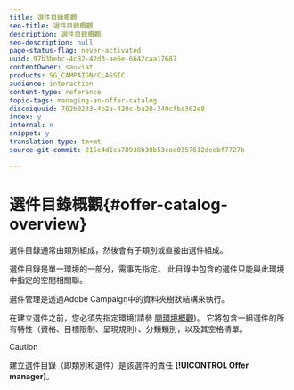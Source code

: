 ```yaml
---
title: 選件目錄概觀
seo-title: 選件目錄概觀
description: 選件目錄概觀
seo-description: null
page-status-flag: never-activated
uuid: 97b3bebc-4c82-42d3-ae6e-6642caa17687
contentOwner: sauviat
products: SG_CAMPAIGN/CLASSIC
audience: interaction
content-type: reference
topic-tags: managing-an-offer-catalog
discoiquuid: 762b0233-4b2a-420c-ba28-240cfba362e8
index: y
internal: n
snippet: y
translation-type: tm+mt
source-git-commit: 215e4d1ca78938b38b53cae0357612deebf7727b

---
```



# 選件目錄概觀{#offer-catalog-overview}

選件目錄通常由類別組成，然後會有子類別或直接由選件組成。

選件目錄是單一環境的一部分，需事先指定。 此目錄中包含的選件只能與此環境中指定的空間相關聯。

選件管理是透過Adobe Campaign中的資料夾樹狀結構來執行。

在建立選件之前，您必須先指定環境(請參 [閱環境概觀](../../interaction/using/environments-overview.md))。 它將包含一組選件的所有特性（資格、目標限制、呈現規則）、分類類別，以及其空格清單。

>[!CAUTION]
>
>建立選件目錄（即類別和選件）是該選件的責任 **[!UICONTROL Offer manager]**。

